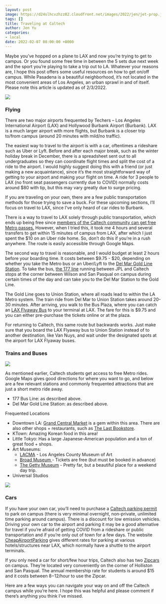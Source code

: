 ```yaml
---
layout: post
image: https://d24slhcvzhzz82.cloudfront.net/images/2022/jen/jet-prop.jpeg
tags: []
title: Traveling at Caltech
author: Jen Yu
categories:
- local
date: 2022-02-07 08:00:00 +0000
---
```

Maybe you’ve hopped on a plane to LAX and now you’re trying to get to campus. Or you found some free time in between the 5 sets due next week and the sport you’re playing to take a trip out to LA. Whatever your reasons are, I hope this post offers some useful resources on how to get on/off campus. While Pasadena is a beautiful neighborhood, it’s not located in the most convenient areas of Los Angeles, an urban sprawl in and of itself. Please note this article is updated as of 2/3/2022. 

![](https://d24slhcvzhzz82.cloudfront.net/images/2022/jen/lax.jpeg)

### Flying

There are two major airports frequented by Techers – Los Angeles International Airport (LAX) and Hollywood Burbank Airport (Burbank). LAX is a much larger airport with more flights, but Burbank is a closer trip to/from campus (around 20 minutes with mild/no traffic).

The easiest way to travel to the airport is with a car, oftentimes a rideshare such as Uber or Lyft. Before and after each major break, such as the winter holiday break in December, there is a spreadsheet sent out to all undergraduates so they can coordinate flight times and split the cost of a ride to the airport. I would highly suggest doing this with a friend (or just making a new acquaintance), since it’s the most straightforward way of getting to your airport and making your flight on time. A ride for 3 people to LAX (no front seat passengers currently due to COVID) normally costs around $80 with tip, but this may vary greatly due to surge pricing.

If you are traveling on your own, there are a few public transportation methods for those trying to save a buck. For these upcoming sections, I’ll focus on travel to LAX, since I’ve only heard of car rides to Burbank.

There is a way to travel to LAX solely through public transportation, which ends up being free since [members of the Caltech community can get free Metro passes.](https://parking.caltech.edu/commuter-services/public-transit) However, when I tried this, it took me 4 hours and several transfers to get within 15 minutes of campus from LAX, after which I just spent the $10 on an Uber ride home. So, don’t do this if you’re in a rush anywhere. The route is easily accessible through Google Maps.

The second way to travel is reasonable, and I would budget at least 2 hours before your boarding time. It costs between $9.75 - $20, depending on whether you take the Metro bus or an Uber/Lyft to the [Del Mar Gold Line Station](https://www.yelp.com/biz/del-mar-gold-line-station-pasadena). To take the bus, [the 177 line](https://moovitapp.com/index/en/public_transit-line-177-Los_Angeles_CA-302-1177-676645-0) running between JPL and Caltech stops at the corner between Wilson and San Pasqual on campus during certain times of the day and can take you to the Del Mar Station to the Gold Line.

The Gold Line goes to Union Station, where all roads lead to within the LA Metro system. The train ride from Del Mar to Union Station takes around 20-30 minutes. After arriving, you walk to the Bus Plaza, where you can catch an [LAX Flyaway Bus](https://www.flylax.com/flyaway-bus) to your terminal at LAX. The fare for this is $9.75 and you can either pre-purchase the tickets online or at the plaza.

For returning to Caltech, this same route but backwards works. Just make sure that you board the LAX Flyaway bus to Union Station instead of to another destination, like Van Nuys, and wait under the designated spots at the airport for LAX Flyaway buses.

### Trains and Buses

![](https://d24slhcvzhzz82.cloudfront.net/images/2022/jen/lacma.jpeg)

As mentioned earlier, Caltech students get access to free Metro rides. Google Maps gives good directions for where you want to go, and below are a few relevant stations and commonly frequented attractions that are just a short metro ride away.

* 177 Bus Line: as described above.
* Del Mar Gold Line Station: as described above.

Frequented Locations

* Downtown LA: [Grand Central Market](https://www.grandcentralmarket.com/) is a gem within this area. There are also other shops + restaurants, such as [The Last Bookstore](https://www.lastbookstorela.com/).
* KTown: Amazing Korean food in this area!
* Little Tokyo: Has a large Japanese-American population and a ton of great food + shops.
* Art Museums:
  * [LACMA](https://www.lacma.org/?gclid=CjwKCAiAo4OQBhBBEiwA5KWu_z1PI1QMxaVh5Va1sRE8oMhAjTsHNYCromX6IVagpL712IlLlDTKthoCIP0QAvD_BwE&gclsrc=aw.ds) - Los Angeles County Museum of Art
  * [Broad Museum ](https://www.thebroad.org/?gclid=CjwKCAiAo4OQBhBBEiwA5KWu_wznZ1hcmtiC9ewDWcLfHfTVB36jsDDONuQGEzb1gvHPMwUczZPtwRoCVNYQAvD_BwE)- Tickets are free (but must be booked in advance)
  * [The Getty Museum](https://artsandculture.google.com/partner/the-j-paul-getty-museum) - Pretty far, but a beautiful place for a weekend day trip.
* Universal Studios

![](https://d24slhcvzhzz82.cloudfront.net/images/2022/jen/holliston.png)

### Cars

If you have your own car, you’ll need to purchase a [Caltech parking permit](https://parking.caltech.edu/parking-info/parking-permits) to park on campus (there is very minimal overnight, non-private, unlimited time parking around campus). There is a discount for low emission vehicles. Driving your own car to the airport and parking it may be a good alternative for travel if you’re afraid of getting COVID from a rideshare or public transportation and if you’re only out of town for a few days. The website [CheapAirportParking](https://www.cheapairportparking.org/) gives different rates for parking at various hotels/structures near LAX, which normally have a shuttle to the airport terminals.

If you only need a car for short/few hour trips, Caltech also has two [Zipcars](https://www.zipcar.com/universities/california-institute-of-technology) on campus. They’re located very conveniently on the corner of Holliston and San Pasqual. The annual membership rate for students is around $15 and it costs between $8-$12/hour to use the Zipcar.

Here are a few ways you can navigate your way on and off the Caltech campus while you’re here. I hope this was helpful and please comment if there’s anything you think I’ve missed.
